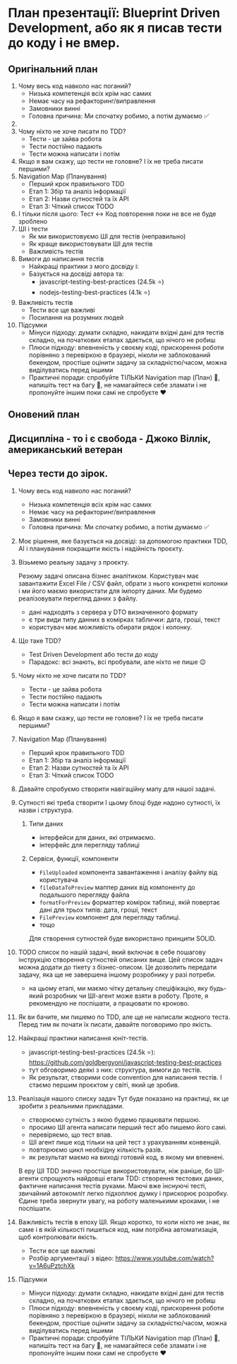 # План презентації: Blueprint Driven Development, або як я писав тести до коду і не вмер.

## Оригінальний план

1. Чому весь код навколо нас поганий?
   - Низька компетенція всіх крім нас самих
   - Немає часу на рефакторинг/виправлення
   - Замовники винні
   - Головна причина: Ми спочатку робимо, а потім думаємо ✅
2.
3. Чому ніхто не хоче писати по TDD?
   - Тести - це зайва робота
   - Тести постійно падають
   - Тести можна написати і потім
4. Якщо я вам скажу, що тести не головне? І їх не треба писати першими?
5. Navigation Map (Планування)
   - Перший крок правильного TDD
   - Етап 1: Збір та аналіз інформації
   - Етап 2: Назви сутностей та їх API
   - Етап 3: Чіткий список TODO
6. І тільки після цього: Тест ↔ Код повторення поки не все не буде зроблено
7. ШІ і тести
   - Як ми використовуємо ШІ для тестів (неправильно)
   - Як краще використовувати ШІ для тестів
   - Важливість тестів
8. Вимоги до написання тестів
   - Найкращі практики з мого досвіду і:
   - Базується на досвіді автора та:
     - javascript-testing-best-practices (24.5k ⭐)
     - nodejs-testing-best-practices (4.1k ⭐)
9. Важливість тестів
   - Тести все ще важливі
   - Посилання на розумних людей
10. Підсумки
    - Мінуси підходу: думати складно, накидати вхідні дані для тестів складно, на початкових етапах здається, що нічого не робиш
    - Плюси підходу: впевненість у своєму коді, прискорення роботи порівняно з перевіркою в браузері, ніколи не заблокований бекендом, простіше оцінити задачу за складністю/часом, можна виділуватись перед іншими
    - Практичні поради: спробуйте ТІЛЬКИ Navigation map (План) 📙, напишіть тест на багу 🐞, не намагайтеся себе зламати і не пропонуйте іншим поки самі не спробуєте ❤️

## Оновений план

## Дисципліна - то і є свобода - Джоко Віллік, американський ветеран

## Через тести до зірок.

1. Чому весь код навколо нас поганий?

   - Низька компетенція всіх крім нас самих
   - Немає часу на рефакторинг/виправлення
   - Замовники винні
   - Головна причина: Ми спочатку робимо, а потім думаємо ✅

2. Моє рішення, яке базується на досвіді: за допомогою практики TDD, AI і планування покращити якість і надійність проєкту.

3. Візьмемо реальну задачу з проєкту.

   Резюму задачі описана бізнес аналітиком.
   Користувач має завантажити Excel File / CSV файл, обрати з нього конкретні колонки і ми його маємо використати для імпорту даних. Ми будемо реалізовувати перегляд даних з файлу.

   - дані надходять з сервера у DTO визначенного формату
   - є три види типу данних в комірках таблички: дата, гроші, текст
   - користувач має можливість обирати рядок і колонку.

4. Що таке TDD?

   - Test Driven Development або тести до коду
   - Парадокс: всі знають, всі пробували, але ніхто не пише 😉

5. Чому ніхто не хоче писати по TDD?

   - Тести - це зайва робота
   - Тести постійно падають
   - Тести можна написати і потім

6. Якщо я вам скажу, що тести не головне? І їх не треба писати першими?

7. Navigation Map (Планування)

   - Перший крок правильного TDD
   - Етап 1: Збір та аналіз інформації
   - Етап 2: Назви сутностей та їх API
   - Етап 3: Чіткий список TODO

8. Давайте спробуємо створити навігаційну мапу для нашої задачі.

9. Сутності які треба створити
   І цьому блоці буде надоно сутності, їх назви і структура.

   1. Типи даних
      - інтерфейси для даних, які отримаємо.
      - інтерфейс для перегляду таблиці
   2. Сервіси, функції, компоненти

      - `FileUploaded` компонента завантаження і аналізу файлу від користувача
      - `fileDataToPreview` маппер даних від компоненту до подальшого перегляду файла
      - `formatForPreview` форматтер комірок таблиці, якій повертає дані для трьох типів: дата, гроші, текст
      - `FilePreview` компонент для перегляду таблиці.
      - тощо

      Для створення сутностей буде використано принципи SOLID.

10. TODO список по нашій задачі, який включає в себе пошагову інструкцію створення сутностей описаних вище.
    Цей список задач можна додати до тікету з бізнес-описом. Це дозволить передати задачу, яка ще не завершена іншому розробнику у разі потреби.

    - на цьому етапі, ми маємо чітку детальну спеціфікацію, яку будь-який розробник чи ШІ-агент може взяти в роботу. Проте, я рекомендую не поспішати, а працювати по кроково.

11. Як ви бачите, ми пишемо по TDD, але ще не написали жодного теста. Перед тим як почати їх писати, давайте поговоримо про якість.

12. Найкращі практики написання юніт-тестів.

    - javascript-testing-best-practices (24.5k ⭐): https://github.com/goldbergyoni/javascript-testing-best-practices
    - тут обговоримо деякі з них: структура, вимоги до тестів.
    - Як результат, створими code convention для написання тестів. І стаємо першим проєктом у світі, який це зробив.

13. Реалізація нашого списку задач
    Тут буде показано на практиці, як це зробити з реальними прикладами.

    - створюємо сутність з якою будемо працювати першою.
    - просимо ШІ агента написати перший тест або пишемо його самі.
    - перевіряємо, що тест впав.
    - ШІ агент пише код тільки на цей тест з урахуванням конвенцій.
    - повторюємо цикл необхідну кількість разів.
    - як результат маємо на виході готовий код, в якому ми впевнені.

    В еру ШІ TDD значно простіше використовувати, ніж раніше, бо ШІ-агенти спрощують найдовші етапи TDD: створення тестових даних, фактичне написання тестів руками. Маючі вже інснуючі тесті, звичайний автокомліт легко підхоплює думку і прискорює розробку. Єдине треба звернути увагу, на роботу маленькими кроками, і не поспішати.

14. Важливість тестів в епоху ШІ. Якщо коротко, то коли ніхто не знає, як саме і в якій кількості пишеться код, нам потрібна автоматизація, щоб контролювати якість.

    - Тести все ще важливі
    - Розбір аргументації з відео: https://www.youtube.com/watch?v=1A6uPztchXk

15. Підсумки
    - Мінуси підходу: думати складно, накидати вхідні дані для тестів складно, на початкових етапах здається, що нічого не робиш
    - Плюси підходу: впевненість у своєму коді, прискорення роботи порівняно з перевіркою в браузері, ніколи не заблокований бекендом, простіше оцінити задачу за складністю/часом, можна виділуватись перед іншими
    - Практичні поради: спробуйте ТІЛЬКИ Navigation map (План) 📙, напишіть тест на багу 🐞, не намагайтеся себе зламати і не пропонуйте іншим поки самі не спробуєте ❤️
